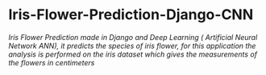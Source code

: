 # Iris-Flower-Prediction-Django-CNN
###### Iris Flower Prediction made in Django and Deep Learning ( Artificial Neural Network ANN), it predicts the species of iris flower, for this application the analysis is performed on the iris dataset which gives the measurements of the flowers in centimeters


